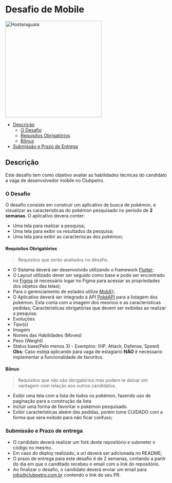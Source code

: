 # Desafio de Mobile
<img src="./img/logo.png" 
     alt="Hostaraguaia" width="300">
- [Descrição](#descrição)
  - [O Desafio](#o-desafio)
  - [Requisitos Obrigatórios](#requisitos-obrigatórios)
  - [Bônus](#bônus)
- [Submissão e Prazo de Entrega](#submissão-e-prazo-de-entrega)
## Descrição
Este desafio tem como objetivo avaliar as habilidades técnicas do candidato a vaga de desenvolvedor mobile no Clubpetro.
### O Desafio
O desafio consiste em construir um aplicativo de busca de pokémon, e visualizar as caracteristicas do pokémon pesquisado no período de **2 semanas**.
O aplicativo devera conter:
- Uma tela para realizar a pesquisa;
- Uma tela para exibir os resultados da pesquisa;
- Uma tela para exibir as caracteriscas dos pokémon;
#### Requisitos Obrigatórios
> Requisitos que serão avaliados no desafio.
- O Sistema deverá ser desenvolvido utilizando o framework [Flutter](https://flutter.dev/);
- O Layout utilizado dever ser seguido como base e pode ser encontrado no  [Figma](https://www.figma.com/file/W6jWGGCGz3qhun7TxTrVn4/Teste_pokemon?node-id=13%3A427) (é necessário logar no Figma para acessar as propriedades dos objetos das telas);
- Para o gerenciamento de estados utilize  [MobX](https://pub.dev/packages/mobx));
- O Aplicativo deverá ser integrado à API [PokéAPI](https://pokeapi.co/) para a listagem dos pokémon. Esta conta com a imagem dos mesmos e as caracteristicas pedidas;
Caracteristicas obrigatórias que devem ser exibidas ao realizar a pesquisa:
- Evoluções
- Tipo(s)
- Imagem
- Nomes das Habilidades (Moves)
- Peso (Weight)
- Status base(Pelo menos 3)  - Exemplos: (HP, Attack, Defense, Speed)
**Obs:** Caso esteja aplicando para vaga de estagiario **NÃO** é necessario implementar a funcionalidade de favoritos.
#### Bônus
> Requisitos que não são obrigatórios mas podem te deixar em vantagem com relação aos outros candidatos.
- Exibir uma tela com a lista de todos os pokémon, fazendo uso de paginação para a construção da lista
- Incluir uma forma de favoritar o pokémon pesquisado.
- Exibir caracteristicas aleém das pedidas, porém tome CUIDADO com a forma que sera exibido para não ficar confuso;
### Submissão e Prazo de entrega
- O candidato deverá realizar um fork deste repositório e submeter o código no mesmo.
- Em caso do deploy realizado, a url deverá ser adicionada no README;
- O prazo de entrega para este desafio é de 2 semanas, contando a partir do dia em que o canditado recebeu o email com o link do repositório.
- Ao finalizar o desafio, o candidato deverá enviar um email para jobs@clubpetro.com.br contendo o link do seu PR.
